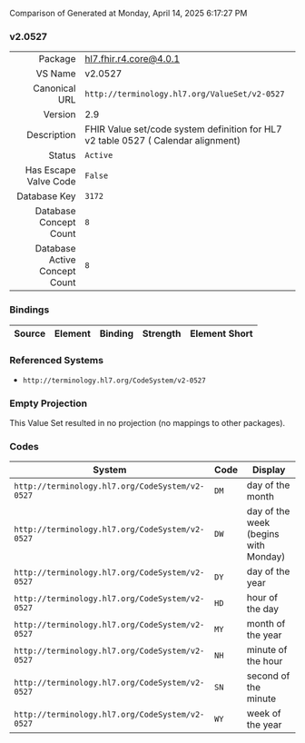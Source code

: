 Comparison of 
Generated at Monday, April 14, 2025 6:17:27 PM

### v2.0527

|      |     |
| ---: | --- |
| Package | hl7.fhir.r4.core@4.0.1 |
| VS Name | v2.0527 |
| Canonical URL | `http://terminology.hl7.org/ValueSet/v2-0527` |
| Version | 2.9 |
| Description | FHIR Value set/code system definition for HL7 v2 table 0527 ( Calendar alignment) |
| Status | `Active` |
| Has Escape Valve Code | `False` |
| Database Key | `3172` |
| Database Concept Count | `8` |
| Database Active Concept Count | `8` |
### Bindings

| Source | Element | Binding | Strength | Element Short |
| ------ | ------- | ------- | -------- | ------------- |

### Referenced Systems

* `http://terminology.hl7.org/CodeSystem/v2-0527`
### Empty Projection

This Value Set resulted in no projection (no mappings to other packages).

### Codes

| System | Code | Display |
| ------ | ---- | ------- |
| `http://terminology.hl7.org/CodeSystem/v2-0527` | `DM` | day of the month |
| `http://terminology.hl7.org/CodeSystem/v2-0527` | `DW` | day of the week (begins with Monday) |
| `http://terminology.hl7.org/CodeSystem/v2-0527` | `DY` | day of the year |
| `http://terminology.hl7.org/CodeSystem/v2-0527` | `HD` | hour of the day |
| `http://terminology.hl7.org/CodeSystem/v2-0527` | `MY` | month of the year |
| `http://terminology.hl7.org/CodeSystem/v2-0527` | `NH` | minute of the hour |
| `http://terminology.hl7.org/CodeSystem/v2-0527` | `SN` | second of the minute |
| `http://terminology.hl7.org/CodeSystem/v2-0527` | `WY` | week of the year |
